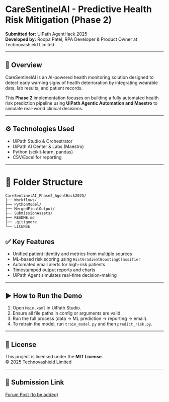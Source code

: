 # CareSentinelAI - Predictive Health Risk Mitigation (Phase 2)

**Submitted for:** UiPath AgentHack 2025  
**Developed by:** Roopa Patel, RPA Developer & Product Owner at Technovashield Limited

---

## 📌 Overview

CareSentinelAI is an AI-powered health monitoring solution designed to detect early warning signs of health deterioration by integrating wearable data, lab results, and patient records.

This **Phase 2** implementation focuses on building a fully automated health risk prediction pipeline using **UiPath Agentic Automation and Maestro** to simulate real-world clinical decisions.

---

## ⚙️ Technologies Used

- UiPath Studio & Orchestrator
- UiPath AI Center & Labs (Maestro)
- Python (scikit-learn, pandas)
- CSV/Excel for reporting

---

# 📁 Folder Structure
```
CareSentinelAI_Phase2_AgentHack2025/
├── Workflows/
├── PythonModel/
├── MergedFinalOutput/
├── SubmissionAssets/
├── README.md
├── .gitignore
└── LICENSE
```

## ✅ Key Features

- Unified patient identity and metrics from multiple sources
- ML-based risk scoring using `HistGradientBoostingClassifier`
- Automated email alerts for high-risk patients
- Timestamped output reports and charts
- UiPath Agent simulates real-time decision-making

---

## ▶️ How to Run the Demo

1. Open `Main.xaml` in UiPath Studio.
2. Ensure all file paths in config or arguments are valid.
3. Run the full process (data → ML prediction → reporting → email).
4. To retrain the model, run `train_model.py` and then `predict_risk.py`.

---

## 📜 License

This project is licensed under the **MIT License**.  
© 2025 Technovashield Limited

---

## 🔗 Submission Link

[Forum Post (to be added)](#)


